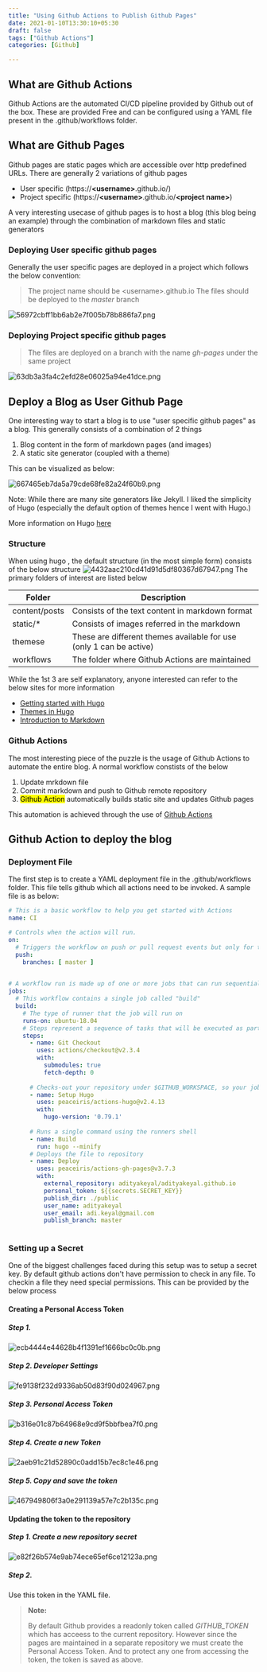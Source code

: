 ```yaml
---
title: "Using Github Actions to Publish Github Pages"
date: 2021-01-10T13:30:10+05:30
draft: false
tags: ["Github Actions"]
categories: [Github]

---
```


## What are Github Actions

Github Actions are the automated CI/CD pipeline provided by Github out of the box.
These are provided Free and can be configured using a YAML file present in the .github/workflows folder.

## What are Github Pages
Github pages are static pages which are accessible over http predefined URLs.
There are generally 2 variations of github pages
 - User specific (https://**\<username>**.github.io/)
 - Project specific (https://**\<username>**.github.io/**\<project name>**)

A very interesting usecase of github pages is to host a blog (this blog being an example) through the combination of markdown files and static generators

### Deploying User specific github pages

Generally the user specific pages are deployed in a project which follows the below convention:

> The project name should be \<username>.github.io
> The files should be deployed to the *master* branch


![56972cbff1bb6ab2e7f005b78b886fa7.png](/github/8de095a3a58949b6b656aa6ff7bdd226.png)


### Deploying Project specific github pages

> The files are deployed on a branch with the name *gh-pages* under the same project

![63db3a3fa4c2efd28e06025a94e41dce.png](/github/b639e91dee4047c3b8c867ed62845128.png)



## Deploy a Blog as User Github Page

One interesting way to start a blog is to use "user specific github pages" as a blog. This generally consists of a combination of 2 things
 
1. Blog content in the form of markdown pages (and images)
2. A static site generator (coupled with a theme)

This can be visualized as below:


![667465eb7da5a79cde68fe82a24f60b9.png](/github/bb0679f5445d4e3ca6c78d6cf876ea64.png)


Note: While there are many site generators like Jekyll. I liked the simplicity of Hugo (especially the default option of themes hence I went with Hugo.)

More information on Hugo [here](https://gohugo.io/)  


### Structure

When using hugo , the default structure (in the most simple form) consists of the below structure
![4432aac210cd41d91d5df80367d67947.png](/github/34db6b6b3410462397d4a65fc398345f.png)
The primary folders of interest are listed below

|Folder|Description|
|-----|-------|
|content/posts|Consists of the text content in markdown format|
|static/\*|Consists of images referred in the markdown|
|themese|These are different themes available for use (only 1 can be active)|
|workflows|The folder where Github Actions are maintained|


While the 1st 3 are self explanatory, anyone interested can refer to the below sites for more information


 - [Getting started with Hugo](https://gohugo.io/getting-started/)
 - [Themes in Hugo](https://themes.gohugo.io/)
 - [Introduction to Markdown](https://www.markdownguide.org/getting-started/)

### Github Actions

The most interesting piece of the puzzle is the usage of Github Actions to automate the entire blog. A normal workflow constists of the below

1. Update mrkdown file
2. Commit markdown and push to Github remote repository
3. <mark>Github Action</mark> automatically builds static site and updates Github pages

This automation is achieved through the use of [Github Actions](https://github.com/features/actions)


## Github Action to deploy the blog

### Deployment File

The first step is to create a YAML deployment file in the .github/workflows folder. This file tells github which all actions need to be invoked. A sample file is as below:

```yaml
# This is a basic workflow to help you get started with Actions
name: CI

# Controls when the action will run. 
on:
  # Triggers the workflow on push or pull request events but only for the master branch
  push:
    branches: [ master ]
  

# A workflow run is made up of one or more jobs that can run sequentially or in parallel
jobs:
  # This workflow contains a single job called "build"
  build:
    # The type of runner that the job will run on
    runs-on: ubuntu-18.04
    # Steps represent a sequence of tasks that will be executed as part of the job
    steps:
      - name: Git Checkout
        uses: actions/checkout@v2.3.4
        with:
          submodules: true
          fetch-depth: 0
           
      # Checks-out your repository under $GITHUB_WORKSPACE, so your job can access it
      - name: Setup Hugo
        uses: peaceiris/actions-hugo@v2.4.13
        with:
          hugo-version: '0.79.1'
           
      # Runs a single command using the runners shell
      - name: Build
        run: hugo --minify
      # Deploys the file to repository
      - name: Deploy
        uses: peaceiris/actions-gh-pages@v3.7.3
        with:
          external_repository: adityakeyal/adityakeyal.github.io
          personal_token: ${{secrets.SECRET_KEY}}
          publish_dir: ./public
          user_name: adityakeyal
          user_email: adi.keyal@gmail.com
          publish_branch: master
      
```


### Setting up a Secret

One of the biggest challenges faced during this setup was to setup a secret key.
By default github actions don't have permission to check in any file. To checkin a file they need special permissions. This can be provided by the below process

#### Creating a Personal Access Token

##### Step 1. 

![ecb4444e44628b4f1391ef1666bc0c0b.png](/github/33c727a22ff1402a84d3060627707ea6.png)

##### Step 2. Developer Settings

![fe9138f232d9336ab50d83f90d024967.png](/github/e548a1fc061b4cfeb47c6661d4f2a036.png)

##### Step 3. Personal Access Token

![b316e01c87b64968e9cd9f5bbfbea7f0.png](/github/c1d21b41e62b4ccea04665efbb9f5619.png)

##### Step 4. Create a new Token

![2aeb91c21d52890c0add15b7ec8c1e46.png](/github/c58bc7eff59343a59decd7e6d9137208.png)

##### Step 5. Copy and save the token

![467949806f3a0e291139a57e7c2b135c.png](/github/1eda766082f6406bb764a99c89e9077a.png)

#### Updating the token to the repository

##### Step 1. Create a new repository secret

![e82f26b574e9ab74ece65ef6ce12123a.png](/github/c9eaf1e7cf4945a7873af082a7384242.png)

##### Step 2.  
Use this token in the YAML file.


> **Note:**
>  
> By default Github provides a readonly token called *GITHUB_TOKEN* which has acceess to the current repository. However since the pages are maintained in a separate repository we must create the Personal Access Token.
> And to protect any one from accessing the token, the token is saved as above.
> 

